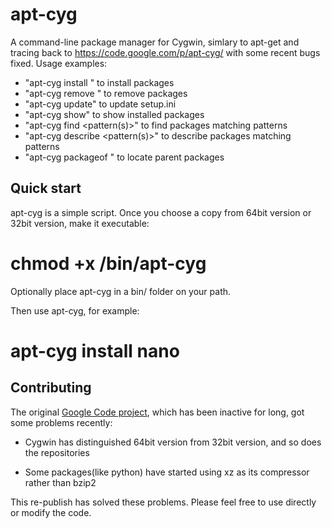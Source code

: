 apt-cyg
=======

A command-line package manager for Cygwin, simlary to apt-get and tracing back to https://code.google.com/p/apt-cyg/ with some recent bugs fixed. Usage examples:

* "apt-cyg install <package names>" to install packages
* "apt-cyg remove <package names>" to remove packages
* "apt-cyg update" to update setup.ini
* "apt-cyg show" to show installed packages
* "apt-cyg find <pattern(s)>" to find packages matching patterns
* "apt-cyg describe <pattern(s)>" to describe packages matching patterns
* "apt-cyg packageof <commands or files>" to locate parent packages

Quick start
-----------

apt-cyg is a simple script. Once you choose a copy from 64bit version or 32bit version, make it executable:

# chmod +x /bin/apt-cyg

Optionally place apt-cyg in a bin/ folder on your path.

Then use apt-cyg, for example:

# apt-cyg install nano

Contributing
------------

The original [Google Code project](https://code.google.com/p/apt-cyg/), which has been inactive for long, got some problems recently:

* Cygwin has distinguished 64bit version from 32bit version, and so does the repositories

* Some packages(like python) have started using xz as its compressor rather than bzip2

This re-publish has solved these problems. Please feel free to use directly or modify the code.
